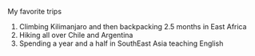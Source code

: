 My favorite trips
1. Climbing Kilimanjaro and then backpacking 2.5 months in East Africa
2. Hiking all over Chile and Argentina
3. Spending a year and a half in SouthEast Asia teaching English

